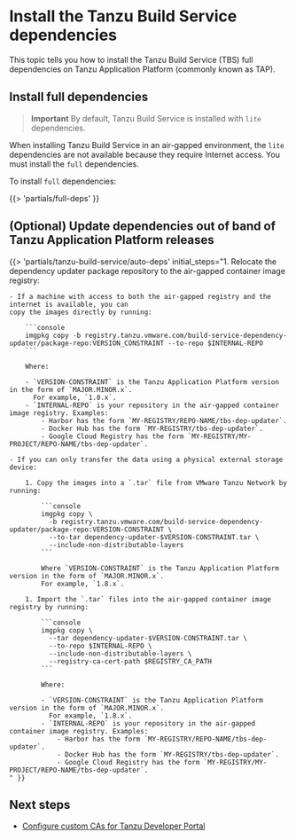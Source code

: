 # Install the Tanzu Build Service dependencies

This topic tells you how to install the Tanzu Build Service (TBS) full dependencies
on Tanzu Application Platform (commonly known as TAP).

## <a id='full-deps'></a> Install full dependencies

>**Important** By default, Tanzu Build Service is installed with `lite` dependencies.

When installing Tanzu Build Service in an air-gapped environment, the `lite` dependencies
are not available because they require Internet access.
You must install the `full` dependencies.

To install `full` dependencies:

<!-- The below partial is in the docs-tap/partials directory -->

{{> 'partials/full-deps' }}

## <a id='auto-deps-update'></a> (Optional) Update dependencies out of band of Tanzu Application Platform releases

{{> 'partials/tanzu-build-service/auto-deps' initial_steps="1. Relocate the dependency updater package repository to the air-gapped container image registry:

    - If a machine with access to both the air-gapped registry and the internet is available, you can
    copy the images directly by running:

        ```console
        imgpkg copy -b registry.tanzu.vmware.com/build-service-dependency-updater/package-repo:VERSION_CONSTRAINT --to-repo $INTERNAL-REPO
        ```

        Where:

        - `VERSION-CONSTRAINT` is the Tanzu Application Platform version in the form of `MAJOR.MINOR.x`.
          For example, `1.8.x`.
        - `INTERNAL-REPO` is your repository in the air-gapped container image registry. Examples:
            - Harbor has the form `MY-REGISTRY/REPO-NAME/tbs-dep-updater`.
            - Docker Hub has the form `MY-REGISTRY/tbs-dep-updater`.
            - Google Cloud Registry has the form `MY-REGISTRY/MY-PROJECT/REPO-NAME/tbs-dep-updater`.

    - If you can only transfer the data using a physical external storage device:

        1. Copy the images into a `.tar` file from VMware Tanzu Network by running:

            ```console
            imgpkg copy \
              -b registry.tanzu.vmware.com/build-service-dependency-updater/package-repo:VERSION-CONSTRAINT \
              --to-tar dependency-updater-$VERSION-CONSTRAINT.tar \
              --include-non-distributable-layers
            ```

            Where `VERSION-CONSTRAINT` is the Tanzu Application Platform version in the form of `MAJOR.MINOR.x`.
            For example, `1.8.x`.

        1. Import the `.tar` files into the air-gapped container image registry by running:

            ```console
            imgpkg copy \
              --tar dependency-updater-$VERSION-CONSTRAINT.tar \
              --to-repo $INTERNAL-REPO \
              --include-non-distributable-layers \
              --registry-ca-cert-path $REGISTRY_CA_PATH
            ```

            Where:

            - `VERSION-CONSTRAINT` is the Tanzu Application Platform version in the form of `MAJOR.MINOR.x`.
              For example, `1.8.x`.
            - `INTERNAL-REPO` is your repository in the air-gapped container image registry. Examples:
                - Harbor has the form `MY-REGISTRY/REPO-NAME/tbs-dep-updater`.
                - Docker Hub has the form `MY-REGISTRY/tbs-dep-updater`.
                - Google Cloud Registry has the form `MY-REGISTRY/MY-PROJECT/REPO-NAME/tbs-dep-updater`.
    " }}

## <a id='next-steps'></a>Next steps

- [Configure custom CAs for Tanzu Developer Portal](tap-gui-non-standard-certs-offline.hbs.md)
